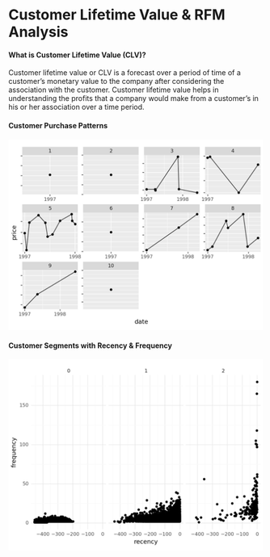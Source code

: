 # Customer Lifetime Value & RFM Analysis

#### What is Customer Lifetime Value (CLV)?
Customer lifetime value or CLV is a forecast over a period of time of a customer’s monetary value to the company after considering the association with the customer. Customer lifetime value helps in understanding the profits that a company would make from a customer’s in his or her association over a time period.

#### Customer Purchase Patterns
!["purchase_patterns.png"](plots/purchase_patterns.png)

#### Customer Segments with Recency & Frequency
!["customer_segments_recency_frequency.png"](plots/customer_segments_recency_frequency.png)
